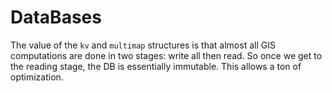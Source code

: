 # DataBases

The value of the `kv` and `multimap` structures is that almost all GIS computations are done in two stages: write all then read. So once we get to the reading stage, the DB is essentially immutable. This allows a ton of optimization.
